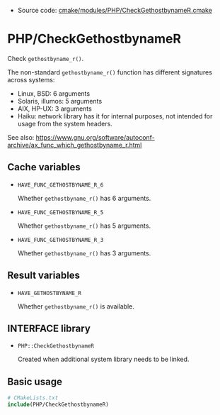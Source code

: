 <!-- This is auto-generated file. -->
* Source code: [cmake/modules/PHP/CheckGethostbynameR.cmake](https://github.com/petk/php-build-system/blob/master/cmake/cmake/modules/PHP/CheckGethostbynameR.cmake)

# PHP/CheckGethostbynameR

Check `gethostbyname_r()`.

The non-standard `gethostbyname_r()` function has different signatures across
systems:

* Linux, BSD: 6 arguments
* Solaris, illumos: 5 arguments
* AIX, HP-UX: 3 arguments
* Haiku: network library has it for internal purposes, not intended for usage
  from the system headers.

See also:
https://www.gnu.org/software/autoconf-archive/ax_func_which_gethostbyname_r.html

## Cache variables

* `HAVE_FUNC_GETHOSTBYNAME_R_6`

  Whether `gethostbyname_r()` has 6 arguments.

* `HAVE_FUNC_GETHOSTBYNAME_R_5`

  Whether `gethostbyname_r()` has 5 arguments.

* `HAVE_FUNC_GETHOSTBYNAME_R_3`

  Whether `gethostbyname_r()` has 3 arguments.

## Result variables

* `HAVE_GETHOSTBYNAME_R`

  Whether `gethostbyname_r()` is available.

## INTERFACE library

* `PHP::CheckGethostbynameR`

  Created when additional system library needs to be linked.

## Basic usage

```cmake
# CMakeLists.txt
include(PHP/CheckGethostbynameR)
```
